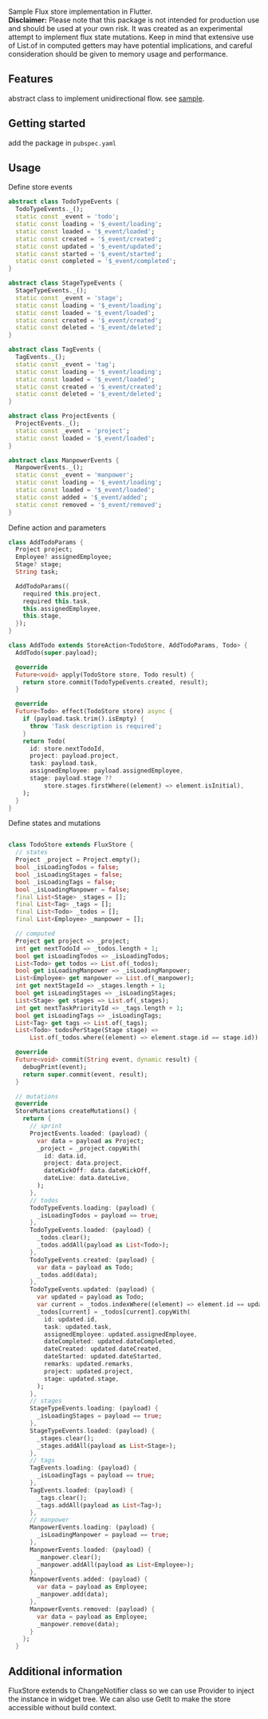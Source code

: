 <!--
This README describes the package. If you publish this package to pub.dev,
this README's contents appear on the landing page for your package.

For information about how to write a good package README, see the guide for
[writing package pages](https://dart.dev/guides/libraries/writing-package-pages).

For general information about developing packages, see the Dart guide for
[creating packages](https://dart.dev/guides/libraries/create-library-packages)
and the Flutter guide for
[developing packages and plugins](https://flutter.dev/developing-packages).
-->

Sample Flux store implementation in Flutter.  
**Disclaimer:**
Please note that this package is not intended for production use and should be used at your own risk. It was created as an experimental attempt to implement flux state mutations. Keep in mind that extensive use of List.of in computed getters may have potential implications, and careful consideration should be given to memory usage and performance.

## Features

abstract class to implement unidirectional flow. see [sample](https://github.com/reke592/sa_flutter_flux_sample).  

## Getting started

add the package in `pubspec.yaml`

## Usage

Define store events
```dart
abstract class TodoTypeEvents {
  TodoTypeEvents._();
  static const _event = 'todo';
  static const loading = '$_event/loading';
  static const loaded = '$_event/loaded';
  static const created = '$_event/created';
  static const updated = '$_event/updated';
  static const started = '$_event/started';
  static const completed = '$_event/completed';
}

abstract class StageTypeEvents {
  StageTypeEvents._();
  static const _event = 'stage';
  static const loading = '$_event/loading';
  static const loaded = '$_event/loaded';
  static const created = '$_event/created';
  static const deleted = '$_event/deleted';
}

abstract class TagEvents {
  TagEvents._();
  static const _event = 'tag';
  static const loading = '$_event/loading';
  static const loaded = '$_event/loaded';
  static const created = '$_event/created';
  static const deleted = '$_event/deleted';
}

abstract class ProjectEvents {
  ProjectEvents._();
  static const _event = 'project';
  static const loaded = '$_event/loaded';
}

abstract class ManpowerEvents {
  ManpowerEvents._();
  static const _event = 'manpower';
  static const loading = '$_event/loading';
  static const loaded = '$_event/loaded';
  static const added = '$_event/added';
  static const removed = '$_event/removed';
}
```

Define action and parameters
```dart
class AddTodoParams {
  Project project;
  Employee? assignedEmployee;
  Stage? stage;
  String task;

  AddTodoParams({
    required this.project,
    required this.task,
    this.assignedEmployee,
    this.stage,
  });
}

class AddTodo extends StoreAction<TodoStore, AddTodoParams, Todo> {
  AddTodo(super.payload);

  @override
  Future<void> apply(TodoStore store, Todo result) {
    return store.commit(TodoTypeEvents.created, result);
  }

  @override
  Future<Todo> effect(TodoStore store) async {
    if (payload.task.trim().isEmpty) {
      throw 'Task description is required';
    }
    return Todo(
      id: store.nextTodoId,
      project: payload.project,
      task: payload.task,
      assignedEmployee: payload.assignedEmployee,
      stage: payload.stage ??
          store.stages.firstWhere((element) => element.isInitial),
    );
  }
}
```

Define states and mutations
```dart

class TodoStore extends FluxStore {
  // states
  Project _project = Project.empty();
  bool _isLoadingTodos = false;
  bool _isLoadingStages = false;
  bool _isLoadingTags = false;
  bool _isLoadingManpower = false;
  final List<Stage> _stages = [];
  final List<Tag> _tags = [];
  final List<Todo> _todos = [];
  final List<Employee> _manpower = [];

  // computed
  Project get project => _project;
  int get nextTodoId => _todos.length + 1;
  bool get isLoadingTodos => _isLoadingTodos;
  List<Todo> get todos => List.of(_todos);
  bool get isLoadingManpower => _isLoadingManpower;
  List<Employee> get manpower => List.of(_manpower);
  int get nextStageId => _stages.length + 1;
  bool get isLoadingStages => _isLoadingStages;
  List<Stage> get stages => List.of(_stages);
  int get nextTaskPriorityId => _tags.length + 1;
  bool get isLoadingTags => _isLoadingTags;
  List<Tag> get tags => List.of(_tags);
  List<Todo> todosPerStage(Stage stage) =>
      List.of(_todos.where((element) => element.stage.id == stage.id)).toList();

  @override
  Future<void> commit(String event, dynamic result) {
    debugPrint(event);
    return super.commit(event, result);
  }

  // mutations
  @override
  StoreMutations createMutations() {
    return {
      // sprint
      ProjectEvents.loaded: (payload) {
        var data = payload as Project;
        _project = _project.copyWith(
          id: data.id,
          project: data.project,
          dateKickOff: data.dateKickOff,
          dateLive: data.dateLive,
        );
      },
      // todos
      TodoTypeEvents.loading: (payload) {
        _isLoadingTodos = payload == true;
      },
      TodoTypeEvents.loaded: (payload) {
        _todos.clear();
        _todos.addAll(payload as List<Todo>);
      },
      TodoTypeEvents.created: (payload) {
        var data = payload as Todo;
        _todos.add(data);
      },
      TodoTypeEvents.updated: (payload) {
        var updated = payload as Todo;
        var current = _todos.indexWhere((element) => element.id == updated.id);
        _todos[current] = _todos[current].copyWith(
          id: updated.id,
          task: updated.task,
          assignedEmployee: updated.assignedEmployee,
          dateCompleted: updated.dateCompleted,
          dateCreated: updated.dateCreated,
          dateStarted: updated.dateStarted,
          remarks: updated.remarks,
          project: updated.project,
          stage: updated.stage,
        );
      },
      // stages
      StageTypeEvents.loading: (payload) {
        _isLoadingStages = payload == true;
      },
      StageTypeEvents.loaded: (payload) {
        _stages.clear();
        _stages.addAll(payload as List<Stage>);
      },
      // tags
      TagEvents.loading: (payload) {
        _isLoadingTags = payload == true;
      },
      TagEvents.loaded: (payload) {
        _tags.clear();
        _tags.addAll(payload as List<Tag>);
      },
      // manpower
      ManpowerEvents.loading: (payload) {
        _isLoadingManpower = payload == true;
      },
      ManpowerEvents.loaded: (payload) {
        _manpower.clear();
        _manpower.addAll(payload as List<Employee>);
      },
      ManpowerEvents.added: (payload) {
        var data = payload as Employee;
        _manpower.add(data);
      },
      ManpowerEvents.removed: (payload) {
        var data = payload as Employee;
        _manpower.remove(data);
      }
    };
  }
```

## Additional information

FluxStore extends to ChangeNotifier class so we can use Provider to inject the instance in widget tree. We can also use GetIt to make the store accessible without build context.
